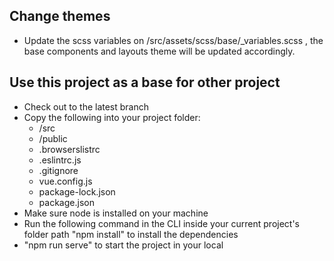 ## Change themes
- Update the scss variables on /src/assets/scss/base/_variables.scss , the base components and layouts theme will be updated accordingly.

## Use this project as a base for other project
- Check out to the latest branch
-	Copy the following into your project folder:
	- /src
	- /public
	- .browserslistrc
	- .eslintrc.js
	- .gitignore
	- vue.config.js
	- package-lock.json
	- package.json
- Make sure node is installed on your machine
- Run the following command in the CLI inside your current project's folder path "npm install" to install the dependencies
- "npm run serve" to start the project in your local